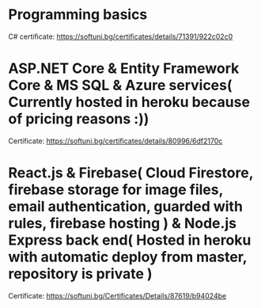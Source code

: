 # Programming basics
C# certificate: https://softuni.bg/certificates/details/71391/922c02c0

# ASP.NET Core & Entity Framework Core & MS SQL & Azure services( Currently hosted in heroku because of pricing reasons :))
Certificate: https://softuni.bg/certificates/details/80996/6df2170c

# React.js & Firebase( Cloud Firestore, firebase storage for image files, email authentication, guarded with rules, firebase hosting ) & Node.js Express back end( Hosted in heroku with automatic deploy from master, repository is private )
Certificate: https://softuni.bg/Certificates/Details/87619/b94024be
